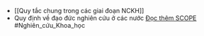 + [[Quy tắc chung trong các giai đoạn NCKH]]
+ Quy định về đạo đức nghiên cứu ở các nước
[Đọc thêm SCOPE](https://publicationethics.org/node/19631)
#Nghiên_cứu_Khoa_học 